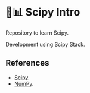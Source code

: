 # 🐍📊 Scipy Intro

Repository to learn Scipy.

Development using Scipy Stack.

## References

- [Scipy](https://www.scipy.org/).
- [NumPy](https://numpy.org/).
